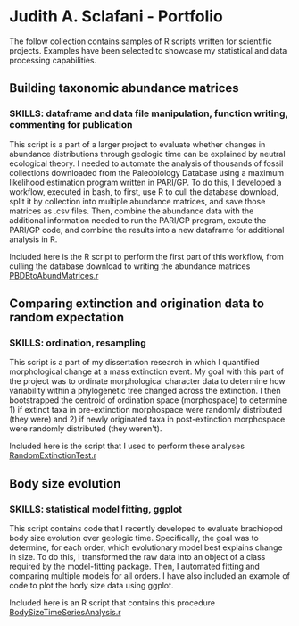 # Judith A. Sclafani - Portfolio

The follow collection contains samples of R scripts written for scientific projects. Examples have been selected to showcase my statistical and data processing capabilities.

## Building taxonomic abundance matrices
### **SKILLS:** dataframe and data file manipulation, function writing, commenting for publication
This script is a part of a larger project to evaluate whether changes in abundance distributions through geologic time can be explained by neutral ecological theory. I needed to automate the analysis of thousands of fossil collections downloaded from the Paleobiology Database using a maximum likelihood estimation program written in PARI/GP. To do this, I developed a workflow, executed in bash, to first, use R to cull the database download, split it by collection into multiple abundance matrices, and save those matrices as .csv files. Then, combine the abundance data with the additional information needed to run the PARI/GP program, excute the PARI/GP code, and combine the results into a new dataframe for additional analysis in R. 

Included here is the R script to perform the first part of this workflow, from culling the database download to writing the abundance matrices [PBDBtoAbundMatrices.r](/PBDBtoAbundMatrices.r)

## Comparing extinction and origination data to random expectation
### **SKILLS:** ordination, resampling
This script is a part of my dissertation research in which I quantified morphological change at a mass extinction event. My goal with this part of the project was to ordinate morphological character data to determine how variability within a phylogenetic tree changed across the extinction. I then bootstrapped the centroid of ordination space (morphospace) to determine 1) if extinct taxa in pre-extinction morphospace were randomly distributed (they were) and 2) if newly originated taxa in post-extinction morphospace were randomly distributed (they weren't). 

Included here is the script that I used to perform these analyses [RandomExtinctionTest.r](RandomExtinctionTest.r)

## Body size evolution
### **SKILLS:** statistical model fitting, ggplot
This script contains code that I recently developed to evaluate brachiopod body size evolution over geologic time. Specifically, the goal was to determine, for each order, which evolutionary model best explains change in size. To do this, I transformed the raw data into an object of a class required by the model-fitting package. Then, I automated fitting and comparing multiple models for all orders. I have also included an example of code to plot the body size data using ggplot.

Included here is an R script that contains this procedure [BodySizeTimeSeriesAnalysis.r](BodySizeTimeSeriesAnalysis.r)
